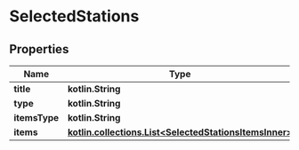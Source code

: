 
# SelectedStations

## Properties
Name | Type | Description | Notes
------------ | ------------- | ------------- | -------------
**title** | **kotlin.String** |  |  [optional]
**type** | **kotlin.String** |  |  [optional]
**itemsType** | **kotlin.String** |  |  [optional]
**items** | [**kotlin.collections.List&lt;SelectedStationsItemsInner&gt;**](SelectedStationsItemsInner.md) |  |  [optional]



